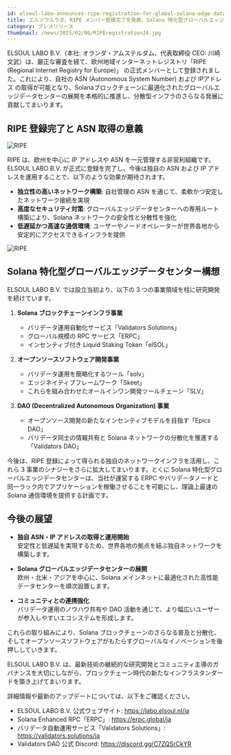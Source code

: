 ```yaml
---
id: elsoul-labo-announces-ripe-registration-for-global-solana-edge-data-centers
title: エルソウルラボ、RIPE メンバー登録完了を発表。Solana 特化型グローバルエッジデータセンターの設置を推進
category: プレスリリース
thumbnail: /news/2025/02/06/RIPEregistrationJA.jpg
---
```


ELSOUL LABO B.V.（本社: オランダ・アムステルダム、代表取締役 CEO: 川崎文武）は、厳正な審査を経て、欧州地域インターネットレジストリ「RIPE (Regional Internet Registry for Europe)」 の正式メンバーとして登録されました。これにより、自社の ASN (Autonomous System Number) および IPアドレス の取得が可能となり、Solanaブロックチェーンに最適化されたグローバルエッジデータセンターの展開を本格的に推進し、分散型インフラのさらなる発展に貢献してまいります。

## RIPE 登録完了と ASN 取得の意義

![RIPE](/news/2025/02/06/RIPENCC.jpg)

RIPE は、欧州を中心に IP アドレスや ASN を一元管理する非営利組織です。  
ELSOUL LABO B.V. が正式に登録を完了し、今後は独自の ASN および IP アドレスを運用することで、以下のような効果が期待されます。

- **独立性の高いネットワーク構築**: 自社管理の ASN を通じて、柔軟かつ安定したネットワーク接続を実現
- **高度なセキュリティ対策**: グローバルエッジデータセンターへの専用ルート構築により、Solana ネットワークの安全性と分散性を強化
- **低遅延かつ高速な通信環境**: ユーザーやノードオペレーターが世界各地から安定的にアクセスできるインフラを提供

![RIPE](/news/2025/02/06/RIPEELSOULLABO.jpg)

## Solana 特化型グローバルエッジデータセンター構想

ELSOUL LABO B.V. では設立当初より、以下の 3 つの事業領域を柱に研究開発を続けています。

1. **Solana ブロックチェーンインフラ事業**

   - バリデータ運用自動化サービス「Validators Solutions」
   - グローバル規模の RPC サービス「ERPC」
   - インセンティブ付き Liquid Staking Token「elSOL」

2. **オープンソースソフトウェア開発事業**

   - バリデータ運用を簡略化するツール「solv」
   - エッジネイティブフレームワーク「Skeet」
   - これらを組み合わせたオールインワン開発ツールチェーン「SLV」

3. **DAO (Decentralized Autonomous Organization) 事業**

   - オープンソース開発の新たなインセンティブモデルを目指す「Epics DAO」
   - バリデータ同士の情報共有と Solana ネットワークの分散化を推進する「Validators DAO」

今後は、RIPE 登録によって得られる独自のネットワークインフラを活用し、これら 3 事業のシナジーをさらに拡大してまいります。とくに Solana 特化型グローバルエッジデータセンターは、当社が運営する ERPC やバリデータノードと同一ラック内でアプリケーションを稼働させることを可能にし、理論上最速の Solana 通信環境を提供する計画です。

## 今後の展望

- **独自 ASN・IP アドレスの取得と運用開始**  
  安定性と低遅延を実現するため、世界各地の拠点を結ぶ独自ネットワークを構築します。

- **Solana グローバルエッジデータセンターの展開**  
  欧州・北米・アジアを中心に、Solana メインネットに最適化された高性能データセンターを順次設置します。

- **コミュニティとの連携強化**  
  バリデータ運用のノウハウ共有や DAO 活動を通じて、より幅広いユーザーが参入しやすいエコシステムを形成します。

これらの取り組みにより、Solana ブロックチェーンのさらなる普及と分散化、そしてオープンソースソフトウェアがもたらすグローバルなイノベーションを後押ししていきます。

ELSOUL LABO B.V. は、最新技術の継続的な研究開発とコミュニティ主導のガバナンスを大切にしながら、ブロックチェーン時代の新たなインフラスタンダードを築き上げてまいります。

詳細情報や最新のアップデートについては、以下をご確認ください。

- ELSOUL LABO B.V. 公式ウェブサイト: https://labo.elsoul.nl/ja
- Solana Enhanced RPC「ERPC」: https://erpc.global/ja
- バリデータ自動運用サービス「Validators Solutions」: https://validators.solutions/ja
- Validators DAO 公式 Discord: https://discord.gg/C7ZQSrCkYR
